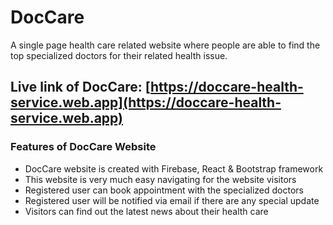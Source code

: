 # DocCare

A single page health care related website where people are able to find the top specialized doctors for their related health issue.

## Live link of DocCare: [https://doccare-health-service.web.app](https://doccare-health-service.web.app)

### Features of DocCare Website

- DocCare website is created with Firebase, React & Bootstrap framework
- This website is very much easy navigating for the website visitors
- Registered user can book appointment with the specialized doctors
- Registered user will be notified via email if there are any special update
- Visitors can find out the latest news about their health care
